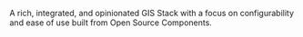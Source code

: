 A rich, integrated, and opinionated GIS Stack with a focus on configurability and ease of use built from Open Source Components.
